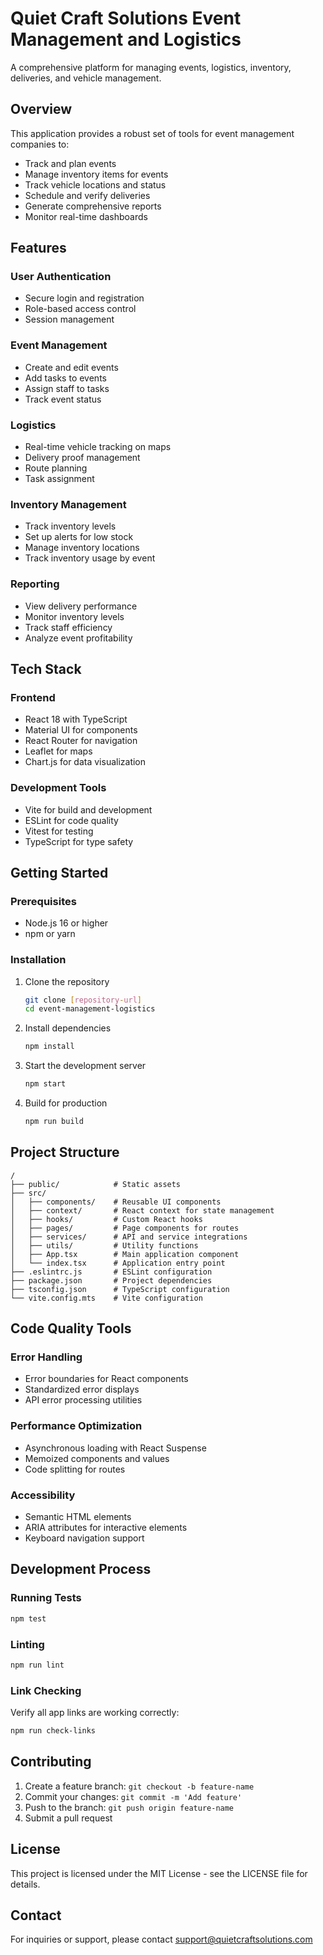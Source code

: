 # Quiet Craft Solutions Event Management and Logistics

A comprehensive platform for managing events, logistics, inventory, deliveries, and vehicle management.

## Overview

This application provides a robust set of tools for event management companies to:
- Track and plan events
- Manage inventory items for events
- Track vehicle locations and status
- Schedule and verify deliveries
- Generate comprehensive reports
- Monitor real-time dashboards

## Features

### User Authentication
- Secure login and registration
- Role-based access control
- Session management

### Event Management
- Create and edit events
- Add tasks to events
- Assign staff to tasks
- Track event status

### Logistics
- Real-time vehicle tracking on maps
- Delivery proof management
- Route planning
- Task assignment

### Inventory Management
- Track inventory levels
- Set up alerts for low stock
- Manage inventory locations
- Track inventory usage by event

### Reporting
- View delivery performance
- Monitor inventory levels
- Track staff efficiency
- Analyze event profitability

## Tech Stack

### Frontend
- React 18 with TypeScript
- Material UI for components
- React Router for navigation
- Leaflet for maps
- Chart.js for data visualization

### Development Tools
- Vite for build and development
- ESLint for code quality
- Vitest for testing
- TypeScript for type safety

## Getting Started

### Prerequisites
- Node.js 16 or higher
- npm or yarn

### Installation

1. Clone the repository
   ```bash
   git clone [repository-url]
   cd event-management-logistics
   ```

2. Install dependencies
   ```bash
   npm install
   ```

3. Start the development server
   ```bash
   npm start
   ```

4. Build for production
   ```bash
   npm run build
   ```

## Project Structure

```
/
├── public/            # Static assets
├── src/
│   ├── components/    # Reusable UI components
│   ├── context/       # React context for state management
│   ├── hooks/         # Custom React hooks
│   ├── pages/         # Page components for routes
│   ├── services/      # API and service integrations
│   ├── utils/         # Utility functions
│   ├── App.tsx        # Main application component
│   └── index.tsx      # Application entry point
├── .eslintrc.js       # ESLint configuration
├── package.json       # Project dependencies
├── tsconfig.json      # TypeScript configuration
└── vite.config.mts    # Vite configuration
```

## Code Quality Tools

### Error Handling
- Error boundaries for React components
- Standardized error displays
- API error processing utilities

### Performance Optimization
- Asynchronous loading with React Suspense
- Memoized components and values
- Code splitting for routes

### Accessibility
- Semantic HTML elements
- ARIA attributes for interactive elements
- Keyboard navigation support

## Development Process

### Running Tests
```bash
npm test
```

### Linting
```bash
npm run lint
```

### Link Checking
Verify all app links are working correctly:
```bash
npm run check-links
```

## Contributing

1. Create a feature branch: `git checkout -b feature-name`
2. Commit your changes: `git commit -m 'Add feature'`
3. Push to the branch: `git push origin feature-name`
4. Submit a pull request

## License

This project is licensed under the MIT License - see the LICENSE file for details.

## Contact

For inquiries or support, please contact support@quietcraftsolutions.com
